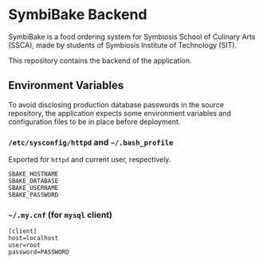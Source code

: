 # SymbiBake Backend
SymbiBake is a food ordering system for Symbiosis School of Culinary Arts
(SSCA), made by students of Symbiosis Institute of Technology (SIT).

This repository contains the backend of the application.

## Environment Variables
To avoid disclosing production database passwords in the source repository, the
application expects some environment variables and configuration files to be in
place before deployment.

### `/etc/sysconfig/httpd` and `~/.bash_profile`
Exported for `httpd` and current user, respectively.

```
SBAKE_HOSTNAME
SBAKE_DATABASE
SBAKE_USERNAME
SBAKE_PASSWORD
```

### `~/.my.cnf` (for `mysql` client)
```
[client]
host=localhost
user=root
password=PASSWORD
```
